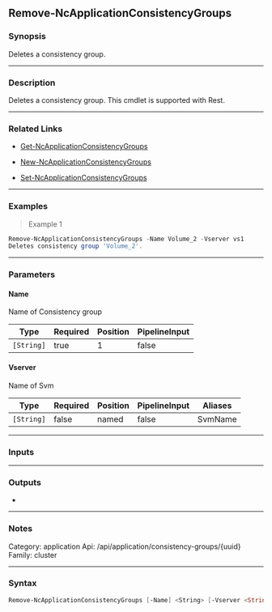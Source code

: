 Remove-NcApplicationConsistencyGroups
-------------------------------------

### Synopsis
Deletes a consistency group.

---

### Description

Deletes a consistency group. This cmdlet is supported with Rest.

---

### Related Links
* [Get-NcApplicationConsistencyGroups](Get-NcApplicationConsistencyGroups)

* [New-NcApplicationConsistencyGroups](New-NcApplicationConsistencyGroups)

* [Set-NcApplicationConsistencyGroups](Set-NcApplicationConsistencyGroups)

---

### Examples
> Example 1

```PowerShell
Remove-NcApplicationConsistencyGroups -Name Volume_2 -Vserver vs1
Deletes consistency group 'Volume_2'.
```

---

### Parameters
#### **Name**
Name of Consistency group

|Type      |Required|Position|PipelineInput|
|----------|--------|--------|-------------|
|`[String]`|true    |1       |false        |

#### **Vserver**
Name of Svm

|Type      |Required|Position|PipelineInput|Aliases|
|----------|--------|--------|-------------|-------|
|`[String]`|false   |named   |false        |SvmName|

---

### Inputs

---

### Outputs
* 

---

### Notes
Category: application
Api: /api/application/consistency-groups/{uuid}
Family: cluster

---

### Syntax
```PowerShell
Remove-NcApplicationConsistencyGroups [-Name] <String> [-Vserver <String>] [<CommonParameters>]
```

